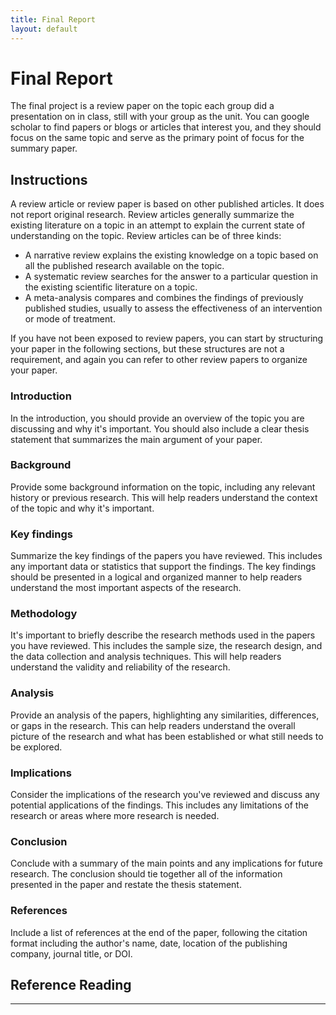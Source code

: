```yaml
---
title: Final Report
layout: default
---
```

# Final Report

The final project is a review paper on the topic each group did a presentation on in class, still with your group as the unit. You can google scholar to find papers or blogs or articles that interest you, and they should focus on the same topic and serve as the primary point of focus for the summary paper.

## Instructions

A review article or review paper is based on other published articles. It does not report original research. Review articles generally summarize the existing literature on a topic in an attempt to explain the current state of understanding on the topic. Review articles can be of three kinds:

* A narrative review explains the existing knowledge on a topic based on all the published research available on the topic.
* A systematic review searches for the answer to a particular question in the existing scientific literature on a topic.
* A meta-analysis compares and combines the findings of previously published studies, usually to assess the effectiveness of an intervention or mode of treatment.

If you have not been exposed to review papers, you can start by structuring your paper in the following sections, but these structures are not a requirement, and again you can refer to other review papers to organize your paper.

### Introduction
In the introduction, you should provide an overview of the topic you are discussing and why it's important. You should also include a clear thesis statement that summarizes the main argument of your paper.

### Background
Provide some background information on the topic, including any relevant history or previous research. This will help readers understand the context of the topic and why it's important.

### Key findings
Summarize the key findings of the papers you have reviewed. This includes any important data or statistics that support the findings. The key findings should be presented in a logical and organized manner to help readers understand the most important aspects of the research.

### Methodology
It's important to briefly describe the research methods used in the papers you have reviewed. This includes the sample size, the research design, and the data collection and analysis techniques. This will help readers understand the validity and reliability of the research.

### Analysis
Provide an analysis of the papers, highlighting any similarities, differences, or gaps in the research. This can help readers understand the overall picture of the research and what has been established or what still needs to be explored.

### Implications 
Consider the implications of the research you've reviewed and discuss any potential applications of the findings. This includes any limitations of the research or areas where more research is needed.

### Conclusion
Conclude with a summary of the main points and any implications for future research. The conclusion should tie together all of the information presented in the paper and restate the thesis statement.

### References
Include a list of references at the end of the paper, following the citation format including the author's name, date, location of the publishing company, journal title, or DOI.

## Reference Reading

---